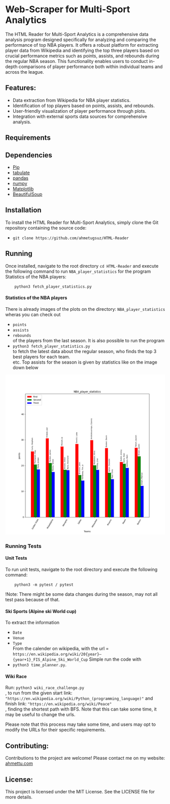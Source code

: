 # Web-Scraper for Multi-Sport Analytics

The HTML Reader for Multi-Sport Analytics is a comprehensive data analysis program designed specifically for analyzing and comparing the performance of top NBA players. It offers a robust platform for extracting player data from Wikipedia and identifying the top three players based on crucial performance metrics such as points, assists, and rebounds during the regular NBA season. This functionality enables users to conduct in-depth comparisons of player performance both within individual teams and across the league.   

## Features:

- Data extraction from Wikipedia for NBA player statistics.  
- Identification of top players based on points, assists, and rebounds.  
- User-friendly visualization of player performance through plots.  
- Integration with external sports data sources for comprehensive analysis.  

## Requirements

## Dependencies
* [Pip](https://pypi.org/project/pip/)
* [tabulate](https://pypi.org/project/tabulate/)
* [pandas](https://pandas.pydata.org/docs/getting_started/install.html)
* [numpy](https://numpy.org/)
* [Matplotlib](https://matplotlib.org)
* [BeautifulSoup](https://pypi.org/project/beautifulsoup4/)


## Installation
To install the HTML Reader for Multi-Sport Analytics, simply clone the Git repository containing the source code:  
* `git clone https://github.com/ahmetugsuz/HTML-Reader` 


## Running  

Once installed, navigate to the root directory `cd HTML-Reader` and execute the following command to run `NBA_player_statistics` for the program Statistics of the NBA players:   

        python3 fetch_player_statistics.py  


#### Statistics of the NBA players
There is already images of the plots on the directory: `NBA_player_statistics` wheras you can check out
* `points`  
* `assists`  
* `rebounds`    
of the players from the last season. It is also possible to run the program    
* `python3 fetch_player_statistics.py`   
to fetch the latest data about the regular season, who finds the top 3 best players for each team.  
etc. Top assists for the season is given by statistics like on the image down below    
  
![alt text](https://github.com/ahmetugsuz/HTML-Reader/blob/master/NBA_player_statistics/points.png)  


### Running Tests

#### Unit Tests
To run unit tests, navigate to the root directory and execute the following command:  

        python3 -m pytest / pytest   
   

!Note: There might be some data changes during the season, may not all test pass because of that.

#### Ski Sports (Alpine ski World cup)
To extract the information 
* `Date`  
* `Venue`   
* `Type`  
From the calender on wikipedia, 
with the url = 
 `https://en.wikipedia.org/wiki/20{year}–{year+1}_FIS_Alpine_Ski_World_Cup`
Simple run the code with   
* `python3 time_planner.py`.



#### Wiki Race
Run: `python3 wiki_race_challenge.py`  
, to run from the given start link: `"https://en.wikipedia.org/wiki/Python_(programming_language)"` and finish link: `"https://en.wikipedia.org/wiki/Peace"`  
, finding the shortest path with BFS. Note that this can take some time, it may be useful to change the urls.



Please note that this process may take some time, and users may opt to modify the URLs for their specific requirements.

## Contributing:
Contributions to the project are welcome! Please contact me on my website: [ahmettu.com](https://ahmettu.com)


## License:
This project is licensed under the MIT License. See the LICENSE file for more details.
